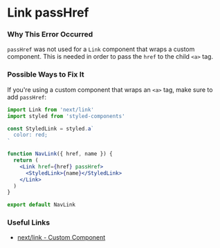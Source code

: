 # Link passHref

### Why This Error Occurred

`passHref` was not used for a `Link` component that wraps a custom component. This is needed in order to pass the `href` to the child `<a>` tag.

### Possible Ways to Fix It

If you're using a custom component that wraps an `<a>` tag, make sure to add `passHref`:

```jsx
import Link from 'next/link'
import styled from 'styled-components'

const StyledLink = styled.a`
  color: red;
`

function NavLink({ href, name }) {
  return (
    <Link href={href} passHref>
      <StyledLink>{name}</StyledLink>
    </Link>
  )
}

export default NavLink
```

### Useful Links

- [next/link - Custom Component](https://nextjs.org/docs/api-reference/next/link#if-the-child-is-a-custom-component-that-wraps-an-a-tag)
